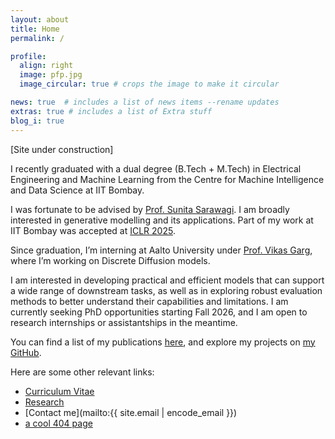 ```yaml
---
layout: about
title: Home
permalink: /

profile:
  align: right
  image: pfp.jpg
  image_circular: true # crops the image to make it circular

news: true  # includes a list of news items --rename updates
extras: true # includes a list of Extra stuff
blog_i: true
---
```

\[Site under construction\]

I recently graduated with a dual degree (B.Tech + M.Tech) in Electrical Engineering and Machine Learning from the Centre for Machine Intelligence and Data Science at IIT Bombay.

I was fortunate to be advised by [Prof. Sunita Sarawagi](https://scholar.google.com/citations?hl=en&user=Hg4HmTAAAAAJ). I am broadly interested in generative modelling and its applications. Part of my work at IIT Bombay was accepted at [ICLR 2025](https://iclr.cc/virtual/2025/poster/29854).

Since graduation, I’m interning at Aalto University under [Prof. Vikas Garg](https://scholar.google.com/citations?user=JFT_m9kAAAAJ&hl=en), where I’m working on Discrete Diffusion models.

I am interested in developing practical and efficient models that can support a wide range of downstream tasks, as well as in exploring robust evaluation methods to better understand their capabilities and limitations. I am currently seeking PhD opportunities starting Fall 2026, and I am open to research internships or assistantships in the meantime.

You can find a list of my publications [here](https://scholar.google.com/citations?user=meuyHdkAAAAJ), and explore my projects on [my GitHub](https://github.com/prateekgargX).

Here are some other relevant links:

- [Curriculum Vitae](CV/)
- [Research](Research/)
- [Contact me](mailto:{{ site.email | encode_email }})
- [a cool 404 page](DNE/)
